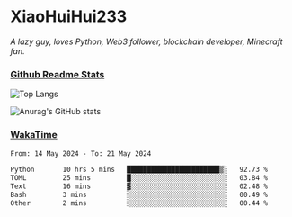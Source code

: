 # XiaoHuiHui233

*A lazy guy, loves Python, Web3 follower, blockchain developer, Minecraft fan.*

### [Github Readme Stats](https://github.com/anuraghazra/github-readme-stats)

![Top Langs](https://github-readme-stats.vercel.app/api/top-langs/?username=XiaoHuiHui233&layout=compact&theme=github_dark)

![Anurag's GitHub stats](https://github-readme-stats.vercel.app/api?username=XiaoHuiHui233&show_icons=true&theme=github_dark)

### [WakaTime](https://wakatime.com)

<!--START_SECTION:waka-->

```txt
From: 14 May 2024 - To: 21 May 2024

Python       10 hrs 5 mins   ███████████████████████▒░   92.73 %
TOML         25 mins         █░░░░░░░░░░░░░░░░░░░░░░░░   03.84 %
Text         16 mins         ▓░░░░░░░░░░░░░░░░░░░░░░░░   02.48 %
Bash         3 mins          ░░░░░░░░░░░░░░░░░░░░░░░░░   00.49 %
Other        2 mins          ░░░░░░░░░░░░░░░░░░░░░░░░░   00.44 %
```

<!--END_SECTION:waka-->
